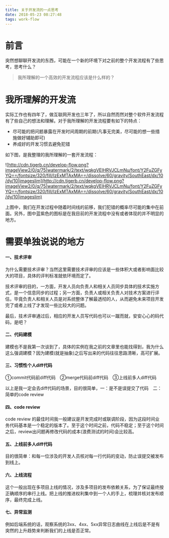 ```yaml
---
title: 关于开发流的一点思考
date: 2018-05-23 08:27:48
tags: work-flow
---
```


# 前言

突然想聊聊开发流的东西，可能在一个新的环境下对之前的整个开发流程有了些思考，思考什么？

> 我所理解的一个高效的开发流程应该是什么样的？

# 我所理解的开发流

实际工作也有四年了，做互联网开发也三年了，所以自然而然对整个软件开发流程有了些自己的想法和理解。对于我所理解的开发流程要有如下的特点：

- 尽可能的把问题暴露在开发时间周期的前期(凡事无完美，尽可能的想一些措施做好辅助即可)
- 养成好的开发习惯去避免犯错

如下图，是我整理的我所理解的一套开发流程：

![http://cdn.tigerb.cn/develop-flow.png?imageView2/0/q/75|watermark/2/text/wqkgVElHRVJCLmNu/font/Y2FuZGFyYQ==/fontsize/320/fill/IzExMTAxMA==/dissolve/60/gravity/SouthEast/dx/10/dy/10|imageslim](http://cdn.tigerb.cn/develop-flow.png?imageView2/0/q/75|watermark/2/text/wqkgVElHRVJCLmNu/font/Y2FuZGFyYQ==/fontsize/320/fill/IzExMTAxMA==/dissolve/60/gravity/SouthEast/dx/10/dy/10|imageslim)

上图中，我们在开发过程中随着时间线的前移，我们犯错的概率尽可能的集中在前面。另外，图中蓝紫色的图标是在我目前的开发流程中没有或者体现的并不明显的地方。

# 需要单独说说的地方


#### 一、技术评审

为什么需要技术评审？当然这里需要技术评审的应该是一些体积大或者影响面比较大的项目，具体的评判标准就依环境而定了。

技术评审的目的，一方面，开发人员向负责人和相关人员同步具体的技术实施方式，是一个信息同步的过程；另一方面，负责人或相关负责人对技术方案进行评估，毕竟负责人和相关人员是对系统整体了解最透彻的人，从而避免未来项目开发完了或者上线了才发现一些比较大的问题。

最后，技术评审通过后，相应的开发人员写代码也可以一蹴而就，安安心心的码代码，是吧？

#### 二、代码建模

建模也不是我第一次谈到了，具体的实例在我之前的文章里也能找得到，我为什么这么强调建模？因为建模(就是抽象)之后写出来的代码往往思路清晰，高可扩展。

#### 三、习惯性个人diff代码

①commit代码前diff代码　②merge代码前diff代码　③上线前多人diff代码

以上是我一定会去diff代码的场景，目的很简单，一：是不是误提交了代码　二：简单的code review

#### 四、code review

code review 的最佳时间我一般建议是开发完成时或联调阶段，因为这段时间业务代码基本是一个稳定的版本了。至于这个时间之前，代码不稳定；至于这个时间之后，review出问题再修改代码的成本(浪费测试的时间)会比较高。

#### 五、上线前多人diff代码

目的很简单：和每一位涉及的开发人员核对每一行代码的变动，防止误提交被发布到线上。

#### 六、上线流程

这个一般出现在多项目上线的情况，涉及多项目的发布依赖关系，为了保证最终按正确顺序的串行上线。把上线的推进权利集中到一个人的手上，梳理并核对发布顺序，最终完成上线。

#### 七、异常监测

例如后端系统的话，观察系统的3xx、4xx、5xx异常日志曲线在上线后是不是有突然的上升趋势来判断我们的上线是否正常。
